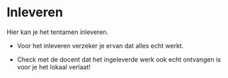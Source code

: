 # Inleveren

Hier kan je het tentamen inleveren.

- Voor het inleveren verzeker je ervan dat alles echt werkt.

- Check met de docent dat het ingeleverde werk ook echt ontvangen is voor je het lokaal verlaat!
